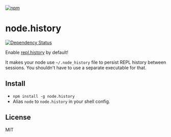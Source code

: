 [![npm](https://nodei.co/npm/node.history.png)](https://nodei.co/npm/node.history/)

# node.history

[![Dependency Status][david-badge]][david]

Enable [repl.history](http://npm.im/repl.history) by default!

It makes your node use `~/.node_history` file to persist REPL history between sessions. You shouldn't have to use a separate executable for that.

[david]: https://david-dm.org/eush77/node.history
[david-badge]: https://david-dm.org/eush77/node.history.png

## Install

- `npm install -g node.history`
- Alias `node` to `node.history` in your shell config.

## License

MIT
